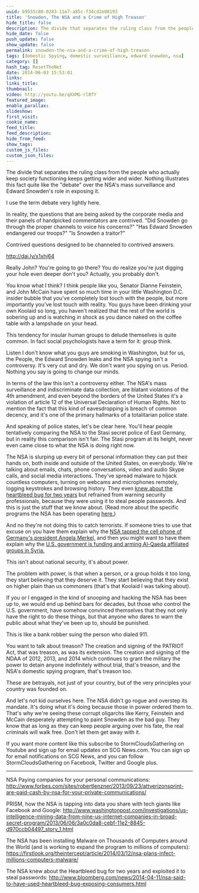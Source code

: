 ```yaml
---
uuid: b9555c80-0283-11e7-a85c-f34cd2e08193
title: 'Snowden, The NSA and a Crime of High Treason'
hide_title: false
description: The divide that separates the ruling class from the people who  actually keep society functioning keeps getting wider and wider. Nothing illustrates this fact quite like the "debate" over the NSA's mass surveillance and Edward Snowden's role in exposing it. 
hide_date: false
push_update: false
show_update: false
permalink: snowden-the-nsa-and-a-crime-of-high-treason
tags: [domestic Spying, domestic surveillance, edward snowden, nsa]
category: []
hash_tag: ResetTheNet
date: 2014-06-03 15:53:01
links:
links_title:
thumbnail:
video: http://youtu.be/qXXMG-rl8fY
featured_image:
enable_parallax:
slideshow:
first_visit:
cookie_name:
feed_title:
feed_description:
hide_from_feed:
show_tags:
custom_js_files:
custom_json_files:
---
```

The divide that separates the ruling class from the people who  actually keep society functioning keeps getting wider and wider. Nothing illustrates this fact quite like the "debate" over the NSA's mass surveillance and Edward Snowden's role in exposing it. 

I use the term debate very lightly here. 

In reality, the questions that are being asked by the corporate media and their panels of handpicked commentators are contrived. "Did Snowden go through the proper channels to voice his concerns?" "Has Edward Snowden endangered our troops?" "Is Snowden a traitor?"

Contrived questions designed to be channeled to contrived answers.

http://dai.ly/x1xhj64

Really John? You're going to go there? You do realize you're just digging your hole even deeper don't you? Actually, you probably don't.

You know what I think? I think people like you, Senator Dianne Feinstein, and John McCain have spent so much time in your little Washington D.C. insider bubble that you've completely lost touch with the people, but more importantly you've lost touch with reality. You guys have been drinking your own Koolaid so long, you haven't realized that the rest of the world is sobering up and is watching in shock as you dance naked on the coffee table with a lampshade on your head. 

This tendency for insular human groups to delude themselves is quite common. In fact social psychologists have a term for it: group think.

Listen I don't know what you guys are smoking in Washington, but for us, the People, the Edward Snowden leaks and the NSA spying isn't a controversy. It's very cut and dry. We don't want you spying on us. Period. Nothing you say is going to change our minds.

In terms of the law this isn't a controversy either. The NSA's mass surveillance and indiscriminate data collection, are blatant violations of the 4th amendment, and even beyond the borders of the United States it's a violation of article 12 of the Universal Declaration of Human Rights. Not to mention the fact that this kind of eavesdropping is breach of common decency, and it's one of the primary hallmarks of a totalitarian police state.

And speaking of police states, let's be clear here. You'll hear people tentatively comparing the NSA to the Stasi secret police of East Germany, but in reality this comparison isn't fair. The Stasi program at its height, never even came close to what the NSA is doing right now. 

The NSA is slurping up every bit of personal information they can put their hands on, both inside and outside of the United States, on everybody. We're talking about emails, chats, phone conversations, video and audio Skype calls, and social media interactions. They've spread malware to hijack countless computers, turning on webcams and microphones remotely, logging keystrokes and browsing history. They even <a href="http://stormcloudsgathering.com/nsa-knew-about-the-heartbleed-bug-and-exploited-it-for-years">knew about the heartbleed bug for two years</a> but refrained from warning security professionals, because they were using it to steal people passwords. And this is just the stuff that we know about. (Read more about the specific programs the NSA has been operating <a rel="nofollow" href="http://stormcloudsgathering.com/obamas-pledge-to-curtail-nsa-phone-meta-data-collection-is-meaningless-heres-why">here.</a>)

And no they're not doing this to catch terrorists. If someone tries to use that excuse on you have them explain why the <a rel="nofollow" href="http://www.nytimes.com/2013/10/31/world/europe/tap-on-merkel-provides-peek-at-vast-spy-net.html">NSA tapped the cell phone of Germany's president Angela Merkel,</a> and then you might want to have them explain why the <a rel="nofollow" href="http://www.independent.co.uk/news/world/middle-east/i-am-not-fighting-againstalqaida-itsnot-our-problem-says-wests-last-hope-in-syria-9233424.html">U.S. government is funding and arming Al-Qaeda affiliated groups in Syria.</a>

This isn't about national security, it's about power.

The problem with power, is that when a person, or a group holds it too long, they start believing that they deserve it. They start believing that they exist on higher plain than us commoners (that's that Koolaid I was talking about). 

If you or I engaged in the kind of snooping and hacking the NSA has been up to, we would end up behind bars for decades, but those who control the U.S. government, have somehow convinced themselves that they not only have the right to do these things, but that anyone who dares to warn the public about what they've been up to, should be punished. 

This is like a bank robber suing the person who dialed 911. 

You want to talk about treason? The creation and signing of the PATRIOT Act, that was treason, as was its extension. The creation and signing of the NDAA  of 2012, 2013, and 2014 which continues to grant the military the power  to detain anyone indefinitely without trial, that's treason, and the NSA's domestic spying program, that's treason too.

These are betrayals, not just of your country, but of the very principles your country was founded on.

And let's not kid ourselves here. The NSA didn't go rogue and overstep its mandate. It's doing what it's doing because those in power ordered them to. That's why we're seeing these corrupt oligarchs like Kerry, Feinstein and McCain desperately attempting to paint Snowden as the bad guy. They know that as long as they can keep people arguing over his fate, the real criminals will walk free. Don't let them get away with it.

If you want more content like this subscribe to StormCloudsGathering on Youtube and sign up for email updates on SCG News.com.
You can sign up for email notifications on SCG News, and you can follow StormCloudsGathering on Facebook, Twitter and Google plus.

----
NSA Paying companies for your personal communications: 
http://www.forbes.com/sites/robertlenzner/2013/09/23/attverizonsprint-are-paid-cash-by-nsa-for-your-private-communications/

PRISM, how the NSA is tapping into data you share with tech giants like Facebook and Google: 
http://www.washingtonpost.com/investigations/us-intelligence-mining-data-from-nine-us-internet-companies-in-broad-secret-program/2013/06/06/3a0c0da8-cebf-11e2-8845-d970ccb04497_story_1.html

The NSA has been installing Malware on Thousands of Computers around the World (and is working to expand the program to millions of computers):  https://firstlook.org/theintercept/article/2014/03/12/nsa-plans-infect-millions-computers-malware/

The NSA knew about the Heartbleed bug for two years and exploited it to steal passwords: 
http://www.bloomberg.com/news/2014-04-11/nsa-said-to-have-used-heartbleed-bug-exposing-consumers.html